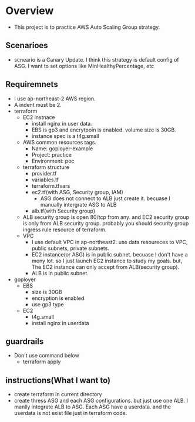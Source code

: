 # Overview

* This project is to practice AWS Auto Scaling Group strategy.

## Scenarioes

* scneario is a Canary Update. I think this strategy is default config of ASG. I want to set options like MinHealthyPercentage, etc

## Requiremnets

* I use ap-northeast-2 AWS region.
* A indent must be 2.
* terraform
  * EC2 instnace
    * install nginx in user data.
    * EBS is gp3 and encrytpoin is enabled. volume size is 30GB.
    * instance spec is a t4g.small
  * AWS common resources tags.
    * Name: goployer-example
    * Project: practice
    * Environment: poc
  * terraform structure
    * provider.tf
    * variables.tf
    * terraform.tfvars
    * ec2.tf(with ASG, Security group, IAM)
      * ASG does not connect to ALB just create it. becuase I manually intergrate ASG to ALB
    * alb.tf(with Security group)
  * ALB security group is open 80/tcp from any. and EC2 security group is only from ALB security group. probably you should security group ingress rule resource of terraform.
  * VPC
    * I use default VPC in ap-northeast2. use data resoureces to VPC, public subnets, private subnets.
    * EC2 instance(or ASG) is in public subnet. becuase I don't have a mony lot. so I just launch EC2 instance to study my goals. but, The EC2 instance can only accept from ALB(security group).
    * ALB is in public subnet.
* goployer
  * EBS
    * size is 30GB
    * encryption is enabled
    * use gp3 type
  * EC2
    * t4g.small
    * install nginx in userdata

## guardrails

* Don't use command below
  * terraform apply

## instructions(What I want to)

* create terraform in current directory
* create thress ASG and each ASG configurations. but just use one ALB. I manlly integrate ALB to ASG. Each ASG have a userdata. and the userdata is not exist file just in terraform code.
